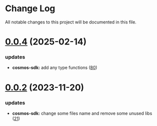 
# Change Log

All notable changes to this project will be documented in this file.

# [0.0.4](https://github.com/okx/go-wallet-sdk) (2025-02-14)

### updates

- **cosmos-sdk:** add any type functions ([80](https://github.com/okx/go-wallet-sdk/pull/80))

# [0.0.2](https://github.com/okx/go-wallet-sdk) (2023-11-20)

### updates

- **cosmos-sdk:** change some files name and remove some unused libs ([21](https://github.com/okx/go-wallet-sdk/pull/21))
